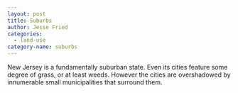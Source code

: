 ```yaml
---
layout: post
title: Suburbs
author: Jesse Fried
categories:
  - land-use
category-name: suburbs
---
```


New Jersey is a fundamentally suburban state. Even its cities feature some degree of grass, or at least weeds. However the cities are overshadowed by innumerable small municipalities that surround them. 
